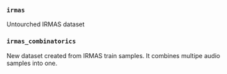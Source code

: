 ### `irmas`

Untourched IRMAS dataset

### `irmas_combinatorics`

New dataset created from IRMAS train samples. It combines multipe audio samples into one.
